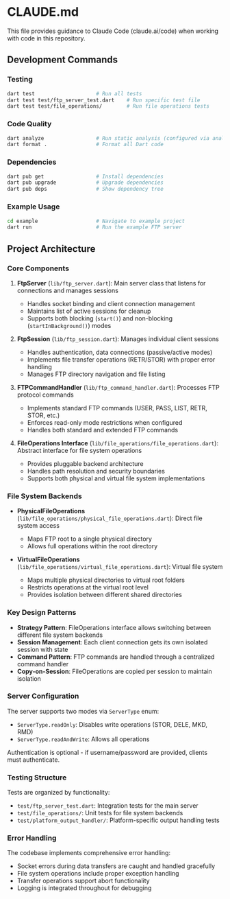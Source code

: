 # CLAUDE.md

This file provides guidance to Claude Code (claude.ai/code) when working with code in this repository.

## Development Commands

### Testing
```bash
dart test                    # Run all tests
dart test test/ftp_server_test.dart    # Run specific test file
dart test test/file_operations/        # Run file operations tests
```

### Code Quality
```bash
dart analyze                 # Run static analysis (configured via analysis_options.yaml)
dart format .                # Format all Dart code
```

### Dependencies
```bash
dart pub get                 # Install dependencies
dart pub upgrade             # Upgrade dependencies
dart pub deps                # Show dependency tree
```

### Example Usage
```bash
cd example                   # Navigate to example project
dart run                     # Run the example FTP server
```

## Project Architecture

### Core Components

1. **FtpServer** (`lib/ftp_server.dart`): Main server class that listens for connections and manages sessions
   - Handles socket binding and client connection management
   - Maintains list of active sessions for cleanup
   - Supports both blocking (`start()`) and non-blocking (`startInBackground()`) modes

2. **FtpSession** (`lib/ftp_session.dart`): Manages individual client sessions
   - Handles authentication, data connections (passive/active modes)
   - Implements file transfer operations (RETR/STOR) with proper error handling
   - Manages FTP directory navigation and file listing

3. **FTPCommandHandler** (`lib/ftp_command_handler.dart`): Processes FTP protocol commands
   - Implements standard FTP commands (USER, PASS, LIST, RETR, STOR, etc.)
   - Enforces read-only mode restrictions when configured
   - Handles both standard and extended FTP commands

4. **FileOperations Interface** (`lib/file_operations/file_operations.dart`): Abstract interface for file system operations
   - Provides pluggable backend architecture
   - Handles path resolution and security boundaries
   - Supports both physical and virtual file system implementations

### File System Backends

- **PhysicalFileOperations** (`lib/file_operations/physical_file_operations.dart`): Direct file system access
  - Maps FTP root to a single physical directory
  - Allows full operations within the root directory
  
- **VirtualFileOperations** (`lib/file_operations/virtual_file_operations.dart`): Virtual file system
  - Maps multiple physical directories to virtual root folders
  - Restricts operations at the virtual root level
  - Provides isolation between different shared directories

### Key Design Patterns

- **Strategy Pattern**: FileOperations interface allows switching between different file system backends
- **Session Management**: Each client connection gets its own isolated session with state
- **Command Pattern**: FTP commands are handled through a centralized command handler
- **Copy-on-Session**: FileOperations are copied per session to maintain isolation

### Server Configuration

The server supports two modes via `ServerType` enum:
- `ServerType.readOnly`: Disables write operations (STOR, DELE, MKD, RMD)
- `ServerType.readAndWrite`: Allows all operations

Authentication is optional - if username/password are provided, clients must authenticate.

### Testing Structure

Tests are organized by functionality:
- `test/ftp_server_test.dart`: Integration tests for the main server
- `test/file_operations/`: Unit tests for file system backends
- `test/platform_output_handler/`: Platform-specific output handling tests

### Error Handling

The codebase implements comprehensive error handling:
- Socket errors during data transfers are caught and handled gracefully
- File system operations include proper exception handling
- Transfer operations support abort functionality
- Logging is integrated throughout for debugging